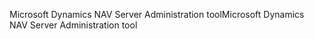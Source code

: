 <span data-ttu-id="5491c-101">Microsoft Dynamics NAV Server Administration tool</span><span class="sxs-lookup"><span data-stu-id="5491c-101">Microsoft Dynamics NAV Server Administration tool</span></span>